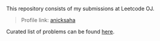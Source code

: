
This repository consists of my submissions at Leetcode OJ.

> Profile link: [anicksaha](https://leetcode.com/anicksaha/)

Curated list of problems can be found [here](https://github.com/anicksaha/leetcode/blob/master/_problems/problems.md).
